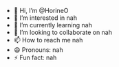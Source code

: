 - 👋 Hi, I’m @HorineO
- 👀 I’m interested in nah
- 🌱 I’m currently learning nah
- 💞️ I’m looking to collaborate on nah
- 📫 How to reach me nah
- 😄 Pronouns: nah
- ⚡ Fun fact: nah

<!---
HorineO/HorineO is a ✨ special ✨ repository because its `README.md` (this file) appears on your GitHub profile.
--->
